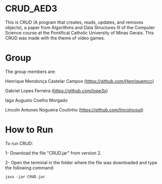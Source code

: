 # CRUD_AED3
This is CRUD (A program that creates, reads, updates, and removes objects), a paper from Algorithms and Data Structures III of the Computer Science course at the Pontifical Catholic University of Minas Gerais. This CRUD was made with the theme of video games.

# Group
The group members are:

Henrique Mendonça Castelar Campos (https://github.com/Henriquemcc)

Gabriel Lopes Ferreira (https://github.com/lope3x)

Iago Augusto Coelho Morgado

Lincoln Antunes Nogueira Coutinho (https://github.com/lincolncout)

# How to Run
To run CRUD:

1- Download the file "CRUD.jar" from version 2.

2- Open the terminal in the folder where the file was downloaded and type the following command:
```
java -jar CRUD.jar
```
